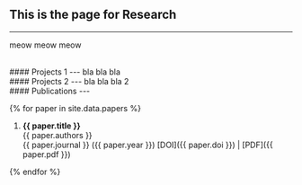 <!-- ---
layout: light_dark
title: Research
permalink: /research
weight: 2
width: thin
light_theme: rain
dark_theme: firefly
--- -->

## This is the page for Research
---
meow meow meow


<br>
#### Projects 1
---
bla bla bla


<br>
#### Projects 2
---
bla bla bla 2


<br>
#### Publications
---

{% for paper in site.data.papers %}
1. **{{ paper.title }}** <br>
{{ paper.authors }} <br>
{{ paper.journal }} ({{ paper.year }}) [DOI]({{ paper.doi }}) | [PDF]({{ paper.pdf }})

{% endfor %}
